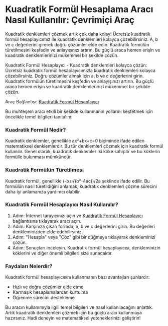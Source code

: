 Kuadratik Formül Hesaplama Aracı Nasıl Kullanılır: Çevrimiçi Araç
=================================================================

Kuadratik denklemleri çözmek artık çok daha kolay! Ücretsiz kuadratik formül hesaplayıcımız ile kuadratik denklemleri kolayca çözebilirsiniz. A, b ve c değerlerini girerek doğru çözümler elde edin. Kuadratik formülün türetilmesini keşfedin ve anlayışınızı artırın. Bu güçlü araca hemen erişin ve kuadratik denklemlerinizi mükemmel bir şekilde çözün.

Kuadratik Formül Hesaplayıcı - Kuadratik denklemleri kolayca çözün: Ücretsiz kuadratik formül hesaplayıcımızla kuadratik denklemleri kolayca çözebilirsiniz. Doğru çözümler almak için a, b ve c değerlerini girin. Kuadratik formülün türetilmesini keşfedin ve anlayışınızı artırın. Bu güçlü araca hemen erişin ve kuadratik denklemlerinizi mükemmel bir şekilde çözün.

Araç Bağlantısı: [Kuadratik Formül Hesaplayıcı](https://www.onlinecalculatorsfree.com/tr/math/quadratic-formula-calculator.html)

Bu muhteşem aracı etkili bir şekilde kullanmanın yollarını keşfetmek için öncelikle temel bilgileri tanıtalım:

### Kuadratik Formül Nedir?

Kuadratik denklemler, genellikle ax²+bx+c=0 biçiminde ifade edilen matematiksel denklemlerdir. Bu tür denklemleri çözmek için kuadratik formül kullanılır. Genel olarak, kuadratik denklemler iki köke sahiptir ve bu köklerin formülle bulunması mümkündür.

### Kuadratik Formülün Türetilmesi

Kuadratik formül, genellikle (-b±√(b²-4ac))/2a şeklinde ifade edilir. Bu formülün nasıl türetildiğini anlamak, kuadratik denklemleri çözme sürecini daha iyi anlamanıza yardımcı olabilir.

### Kuadratik Formül Hesaplayıcı Nasıl Kullanılır?

1. Adım: İnternet tarayıcınızı açın ve [Kuadratik Formül Hesaplayıcı](https://www.onlinecalculatorsfree.com/tr/math/quadratic-formula-calculator.html) bağlantısına tıklayarak aracı açın.
2. Adım: Karşınıza çıkan formda, a, b ve c değerlerini girin. Bu değerleri denkleminizden elde edebilirsiniz.
3. Adım: "Hesapla" veya "Çöz" gibi bir düğmeye tıklayarak denkleminizi çözün.
4. Adım: Sonuçları inceleyin. Kuadratik formül hesaplayıcısı, denkleminizin köklerini ve diğer önemli bilgileri size sunacaktır.

### Faydaları Nelerdir?

Kuadratik formül hesaplayıcısını kullanmanın bazı avantajları şunlardır:

- Hızlı ve doğru çözümler elde etme
- Karmaşık hesaplamalardan kurtulma
- Öğrenme sürecini destekleme

Bu aracın kullanımıyla ilgili temel bilgileri ve nasıl kullanılacağını anlattık. Artık kuadratik denklemleri çözmek için bu güçlü aracı kullanmaya hazırsınız. Hadi deneyin ve matematiksel yeteneklerinizi geliştirin!